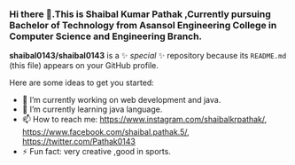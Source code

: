 ### Hi there 👋.This is Shaibal Kumar Pathak ,Currently pursuing Bachelor of Technology from Asansol Engineering College in Computer Science and Engineering Branch.


**shaibal0143/shaibal0143** is a ✨ _special_ ✨ repository because its `README.md` (this file) appears on your GitHub profile.

Here are some ideas to get you started:

- 🔭 I’m currently working on web development and java.
- 🌱 I’m currently learning java language. 
- 📫 How to reach me: https://www.instagram.com/shaibalkrpathak/,  https://www.facebook.com/shaibal.pathak.5/,  https://twitter.com/Pathak0143
- ⚡ Fun fact: very creative ,good in sports.
